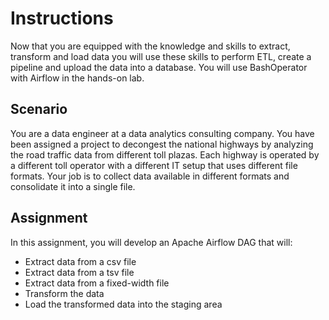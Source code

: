 <!DOCTYPE html>
<html lang="en">
<head>
    <meta charset="UTF-8">
    <meta name="viewport" content="width=device-width, initial-scale=1.0">
  
</head>
<body>
    <h1>Instructions</h1>
    <p>Now that you are equipped with the knowledge and skills to extract, transform and load data you will use these skills to perform ETL, create a pipeline and upload the data into a database. You will use BashOperator with Airflow in the hands-on lab.</p>
    <h2>Scenario</h2>
    <p>You are a data engineer at a data analytics consulting company. You have been assigned a project to decongest the national highways by analyzing the road traffic data from different toll plazas. Each highway is operated by a different toll operator with a different IT setup that uses different file formats. Your job is to collect data available in different formats and consolidate it into a single file.</p>
    <h2>Assignment</h2>
    <p>In this assignment, you will develop an Apache Airflow DAG that will:</p>
    <ul>
        <li>Extract data from a csv file</li>
        <li>Extract data from a tsv file</li>
        <li>Extract data from a fixed-width file</li>
        <li>Transform the data</li>
        <li>Load the transformed data into the staging area</li>
    </ul>
</body>
</html>

